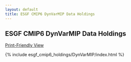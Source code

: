```yaml
---
layout: default
title: ESGF CMIP6 DynVarMIP Data Holdings
---
```


## ESGF CMIP6 DynVarMIP Data Holdings

[Print-Friendly View](print_view.html)

{% include esgf_cmip6_holdings/DynVarMIP/index.html %}
